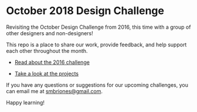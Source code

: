 # October 2018 Design Challenge

Revisiting the October Design Challenge from 2016, this time with a group of other designers and non-designers!

This repo is a place to share our work, provide feedback, and help support each other throughout the month.

* [Read about the 2016 challenge](http://blog.stephaniebriones.com/2016/10/02/october-design-challenge.html)

* [Take a look at the projects](https://trello.com/b/enFpLVAz/october-design-challenge)

If you have any questions or suggestions for our upcoming challenges, you can email me at smbriones@gmail.com.

Happy learning!
